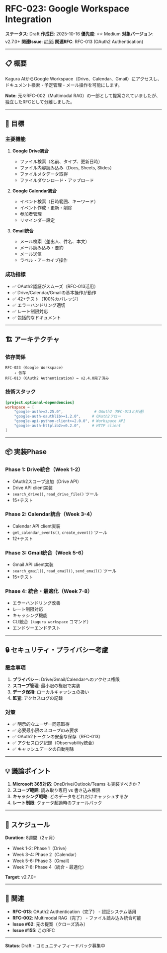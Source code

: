 # RFC-023: Google Workspace Integration

**ステータス**: Draft
**作成日**: 2025-10-16
**優先度**: ⭐️⭐️ Medium
**対象バージョン**: v2.7.0+
**関連Issue**: [#155](https://github.com/JFK/kagura-ai/issues/155)
**関連RFC**: RFC-013 (OAuth2 Authentication)

---

## 📋 概要

Kagura AIからGoogle Workspace（Drive、Calendar、Gmail）にアクセスし、ドキュメント検索・予定管理・メール操作を可能にします。

**Note**: 元々RFC-002（Multimodal RAG）の一部として提案されていましたが、独立したRFCとして分離しました。

---

## 🎯 目標

### 主要機能

1. **Google Drive統合**
   - ファイル検索（名前、タイプ、更新日時）
   - ファイル内容読み込み（Docs, Sheets, Slides）
   - ファイルメタデータ取得
   - ファイルダウンロード・アップロード

2. **Google Calendar統合**
   - イベント検索（日時範囲、キーワード）
   - イベント作成・更新・削除
   - 参加者管理
   - リマインダー設定

3. **Gmail統合**
   - メール検索（差出人、件名、本文）
   - メール読み込み・要約
   - メール送信
   - ラベル・アーカイブ操作

### 成功指標

- ✅ OAuth2認証がスムーズ（RFC-013活用）
- ✅ Drive/Calendar/Gmailの基本操作が動作
- ✅ 42+テスト（100%カバレッジ）
- ✅ エラーハンドリング適切
- ✅ レート制限対応
- ✅ 包括的なドキュメント

---

## 🏗️ アーキテクチャ

### 依存関係

```
RFC-023 (Google Workspace)
    ↓ 依存
RFC-013 (OAuth2 Authentication) ← v2.4.0完了済み
```

### 技術スタック

```toml
[project.optional-dependencies]
workspace = [
    "google-auth>=2.25.0",              # OAuth2（RFC-013と共通）
    "google-auth-oauthlib>=1.2.0",     # OAuth2フロー
    "google-api-python-client>=2.0.0", # Workspace API
    "google-auth-httplib2>=0.2.0",     # HTTP client
]
```

---

## 📦 実装Phase

### Phase 1: Drive統合（Week 1-2）
- OAuth2スコープ追加（Drive API）
- Drive API client実装
- `search_drive()`, `read_drive_file()` ツール
- 15+テスト

### Phase 2: Calendar統合（Week 3-4）
- Calendar API client実装
- `get_calendar_events()`, `create_event()` ツール
- 12+テスト

### Phase 3: Gmail統合（Week 5-6）
- Gmail API client実装
- `search_gmail()`, `read_email()`, `send_email()` ツール
- 15+テスト

### Phase 4: 統合・最適化（Week 7-8）
- エラーハンドリング改善
- レート制限対応
- キャッシング機能
- CLI統合（`kagura workspace` コマンド）
- エンドツーエンドテスト

---

## 🔒 セキュリティ・プライバシー考慮

### 懸念事項

1. **プライバシー**: Drive/Gmail/Calendarへのアクセス権限
2. **スコープ管理**: 最小限の権限で実装
3. **データ保持**: ローカルキャッシュの扱い
4. **監査**: アクセスログの記録

### 対策

- ✅ 明示的なユーザー同意取得
- ✅ 必要最小限のスコープのみ要求
- ✅ OAuth2トークンの安全な保存（RFC-013）
- ✅ アクセスログ記録（Observability統合）
- ✅ キャッシュデータの自動削除

---

## 💡 議論ポイント

1. **Microsoft 365対応**: OneDrive/Outlook/Teams も実装すべきか？
2. **スコープ範囲**: 読み取り専用 vs 書き込み権限
3. **キャッシング戦略**: どのデータをどれだけキャッシュするか
4. **レート制限**: クォータ超過時のフォールバック

---

## 📅 スケジュール

**Duration**: 8週間（2ヶ月）

- Week 1-2: Phase 1（Drive）
- Week 3-4: Phase 2（Calendar）
- Week 5-6: Phase 3（Gmail）
- Week 7-8: Phase 4（統合・最適化）

**Target**: v2.7.0+

---

## 🔗 関連

- **RFC-013**: OAuth2 Authentication（完了） - 認証システム活用
- **RFC-002**: Multimodal RAG（完了） - ファイル読み込み統合可能
- **Issue #62**: 元の提案（クローズ済み）
- **Issue #155**: このRFC

---

**Status**: Draft - コミュニティフィードバック募集中
